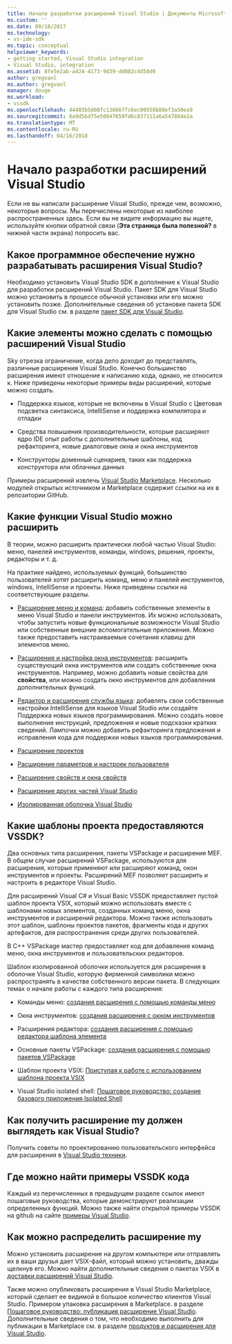 ```yaml
---
title: Начало разработки расширений Visual Studio | Документы Microsoft
ms.custom: ''
ms.date: 09/18/2017
ms.technology:
- vs-ide-sdk
ms.topic: conceptual
helpviewer_keywords:
- getting started, Visual Studio integration
- Visual Studio, integration
ms.assetid: 8fe5e2ab-a424-4173-9d39-dd082c4d58d0
author: gregvanl
ms.author: gregvanl
manager: douge
ms.workload:
- vssdk
ms.openlocfilehash: 44403b5d60fc13666ffc6ec00558b80ef3a50ea9
ms.sourcegitcommit: 6a9d5bd75e50947659fd6c837111a6a547884e2a
ms.translationtype: MT
ms.contentlocale: ru-RU
ms.lasthandoff: 04/16/2018
---
```

# <a name="starting-to-develop-visual-studio-extensions"></a>Начало разработки расширений Visual Studio
Если не вы написали расширение Visual Studio, прежде чем, возможно, некоторые вопросы. Мы перечислены некоторые из наиболее распространенных здесь. Если вы не видите информацию вы ищете, используйте кнопки обратной связи (**Эта страница была полезной?** в нижней части экрана) попросить вас.  
  
## <a name="what-software-do-i-need-to-develop-visual-studio-extensions"></a>Какое программное обеспечение нужно разрабатывать расширения Visual Studio?  
 Необходимо установить Visual Studio SDK в дополнение к Visual Studio для разработки расширений Visual Studio. Пакет SDK для Visual Studio можно установить в процессе обычной установки или его можно установить позже. Дополнительные сведения об установке пакета SDK для Visual Studio см. в разделе [пакет SDK для Visual Studio](../extensibility/visual-studio-sdk.md).  
  
## <a name="what-kinds-of-things-can-i-do-with-visual-studio-extensions"></a>Какие элементы можно сделать с помощью расширений Visual Studio  
 Sky отрезка ограничение, когда дело доходит до представлять, различные расширения Visual Studio. Конечно большинство расширения имеют отношение к написанию кода, однако, не относится к. Ниже приведены некоторые примеры виды расширений, которые можно создать.  
  
-   Поддержка языков, которые не включены в Visual Studio с Цветовая подсветка синтаксиса, IntelliSense и поддержка компилятора и отладки  
  
-   Средства повышения производительности, которые расширяют ядро IDE опыт работы с дополнительные шаблоны, код рефакторинга, новые диалоговые окна и окна инструментов  
  
-   Конструкторы доменный сценариев, таких как поддержка конструктора или облачных данных  
  
 Примеры расширений извлечь [Visual Studio Marketplace](https://marketplace.visualstudio.com/vs). Несколько модулей открытых источником и Marketplace содержит ссылки на их в репозитории GitHub. 
  
## <a name="which-visual-studio-features-can-i-extend"></a>Какие функции Visual Studio можно расширить  
 В теории, можно расширить практически любой частью Visual Studio: меню, панелей инструментов, команды, windows, решения, проекты, редакторы и т. д.  
  
 На практике найдено, используемых функций, большинство пользователей хотят расширить команд, меню и панелей инструментов, windows, IntelliSense и проекты. Ниже приведены ссылки на соответствующие разделы.  
  
-   [Расширение меню и команд](../extensibility/extending-menus-and-commands.md): добавить собственные элементы в меню Visual Studio и панели инструментов. Их можно использовать, чтобы запустить новые функциональные возможности Visual Studio или собственные внешние вспомогательные приложения. Можно также предоставить настраиваемые сочетания клавиш для элементов меню.  
  
-   [Расширение и настройка окна инструментов](../extensibility/extending-and-customizing-tool-windows.md): расширить существующий окна инструментов или создать собственные окна инструментов. Например, можно добавить новые свойства для **свойства**, или можно создать окно инструментов для добавления дополнительных функций.  
  
-   [Редактор и расширения службы языка](../extensibility/editor-and-language-service-extensions.md): добавлять свои собственные настройки IntelliSense для языков Visual Studio или создайте Поддержка новых языков программирования. Можно создать новое выполнение инструкций, предложения и новые подсказки кратких сведений. Лампочки можно добавить рефакторинга предложения и исправления кода для поддержки новых языков программирования.  
  
-   [Расширение проектов](../extensibility/extending-projects.md)  
  
-   [Расширение параметров и настроек пользователя](../extensibility/extending-user-settings-and-options.md)  
  
-   [Расширение свойств и окна свойств](../extensibility/extending-properties-and-the-property-window.md)  
  
-   [Расширение других частей Visual Studio](../extensibility/extending-other-parts-of-visual-studio.md)  
  
-   [Изолированная оболочка Visual Studio](../extensibility/visual-studio-isolated-shell.md)  
  
##  <a name="BKMK_ProjectTemplate"></a> Какие шаблоны проекта предоставляются VSSDK?  
 Два основных типа расширения, пакеты VSPackage и расширения MEF. В общем случае расширений VSPackage, используются для расширения, которые применяют или расширяют команд, окон инструментов и проекты. Расширений MEF позволяет расширить и настроить в редакторе Visual Studio.  
  
 Для расширений Visual C# и Visual Basic VSSDK предоставляет пустой шаблон проекта VSIX, который можно использовать вместе с шаблонами новых элементов, созданных команд меню, окна инструментов и расширений редактора. Можно также использовать этот шаблон, шаблоны проектов пакетов, фрагменты кода и других артефактов, для распространения среди других пользователей.  
  
 В C++ VSPackage мастер предоставляет код для добавления команд меню, окна инструментов и пользовательских редакторов.  
  
 Шаблон изолированной оболочки используется для расширения в оболочке Visual Studio, которую фирменной символики можно распространять в качестве собственного версии пакета. В следующих темах о начале работы с каждого типа расширения:  
  
-   Команды меню: [создания расширения с помощью команды меню](../extensibility/creating-an-extension-with-a-menu-command.md)  
  
-   Окна инструментов: [создания расширения с окном инструментов](../extensibility/creating-an-extension-with-a-tool-window.md)  
  
-   Расширения редактора: [создания расширения с помощью редактора шаблона элемента](../extensibility/creating-an-extension-with-an-editor-item-template.md)  
  
-   Основные пакеты VSPackage: [создания расширения с помощью пакетов VSPackage](../extensibility/creating-an-extension-with-a-vspackage.md)  
  
-   Шаблон проекта VSIX: [Приступая к работе с использованием шаблона проекта VSIX](../extensibility/getting-started-with-the-vsix-project-template.md)  
  
-   Visual Studio isolated shell: [Пошаговое руководство: создание базового приложения Isolated Shell](../extensibility/walkthrough-creating-a-basic-isolated-shell-application.md)  
  
## <a name="how-do-i-get-my-extension-to-look-like-visual-studio"></a>Как получить расширение my должен выглядеть как Visual Studio?  
 Получить советы по проектированию пользовательского интерфейса для расширения в [Visual Studio техники](../extensibility/ux-guidelines/visual-studio-user-experience-guidelines.md).  
  
## <a name="where-can-i-find-examples-of-vssdk-code"></a>Где можно найти примеры VSSDK кода  
 Каждый из перечисленных в предыдущем разделе ссылок имеют пошаговые руководства, которые демонстрируют реализации определенных функций. Можно также найти открытой примеры VSSDK на github на сайте [примеры Visual Studio](https://github.com/Microsoft/VSSDK-Extensibility-Samples).  
  
## <a name="how-can-i-distribute-my-extension"></a>Как можно распределить расширение my  
 Можно установить расширение на другом компьютере или отправлять их в ваши друзья дает VSIX-файл, который можно установить, дважды щелкнув его. Можно найти дополнительные сведения о пакетах VSIX в [доставки расширений Visual Studio](../extensibility/shipping-visual-studio-extensions.md).  
  
 Также можно опубликовать расширения в Visual Studio Marketplace, который сделает ее видимой в большое количество клиентов Visual Studio. Примером упаковка расширения в Marketplace. в разделе [Пошаговое руководство: публикация расширение Visual Studio](../extensibility/walkthrough-publishing-a-visual-studio-extension.md). Дополнительные сведения о том, что необходимо выполнить для публикации в Marketplace см. в разделе [продуктов и расширения для Visual Studio](/vsts/integrate/ide/extensions/overview).
